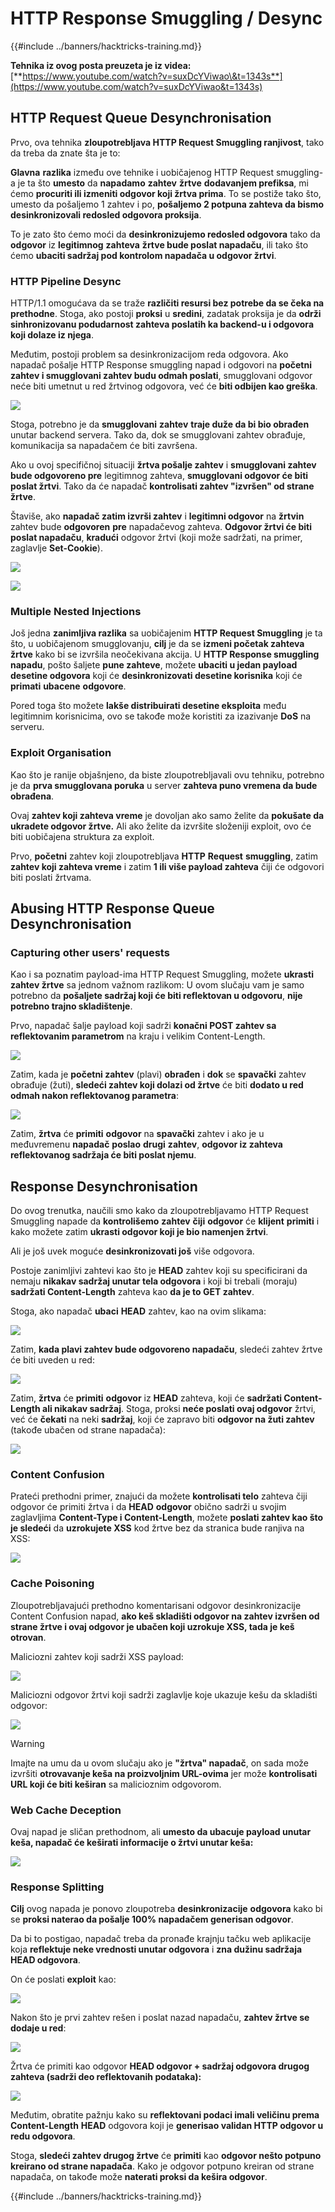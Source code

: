 # HTTP Response Smuggling / Desync

{{#include ../banners/hacktricks-training.md}}

**Tehnika iz ovog posta preuzeta je iz videa:** [**https://www.youtube.com/watch?v=suxDcYViwao\&t=1343s**](https://www.youtube.com/watch?v=suxDcYViwao&t=1343s)

## HTTP Request Queue Desynchronisation

Prvo, ova tehnika **zloupotrebljava HTTP Request Smuggling ranjivost**, tako da treba da znate šta je to:

**Glavna** **razlika** između ove tehnike i uobičajenog HTTP Request smuggling-a je ta što **umesto** da **napadamo** **zahtev** **žrtve** **dodavanjem prefiksa**, mi ćemo **procuriti ili izmeniti odgovor koji žrtva prima**. To se postiže tako što, umesto da pošaljemo 1 zahtev i po, **pošaljemo 2 potpuna zahteva da bismo desinkronizovali redosled odgovora proksija**.

To je zato što ćemo moći da **desinkronizujemo redosled odgovora** tako da **odgovor** iz **legitimnog** **zahteva** **žrtve bude poslat napadaču**, ili tako što ćemo **ubaciti sadržaj pod kontrolom napadača u odgovor žrtvi**.

### HTTP Pipeline Desync

HTTP/1.1 omogućava da se traže **različiti resursi bez potrebe da se čeka na prethodne**. Stoga, ako postoji **proksi** u **sredini**, zadatak proksija je da **održi sinhronizovanu podudarnost zahteva poslatih ka backend-u i odgovora koji dolaze iz njega**.

Međutim, postoji problem sa desinkronizacijom reda odgovora. Ako napadač pošalje HTTP Response smuggling napad i odgovori na **početni zahtev i smugglovani zahtev budu odmah poslati**, smugglovani odgovor neće biti umetnut u red žrtvinog odgovora, već će **biti odbijen kao greška**.

![](<../images/image (633).png>)

Stoga, potrebno je da **smugglovani** **zahtev** **traje duže da bi bio obrađen** unutar backend servera. Tako da, dok se smugglovani zahtev obrađuje, komunikacija sa napadačem će biti završena.

Ako u ovoj specifičnoj situaciji **žrtva pošalje zahtev** i **smugglovani zahtev bude odgovoreno pre** legitimnog zahteva, **smugglovani odgovor će biti poslat žrtvi**. Tako da će napadač **kontrolisati zahtev "izvršen" od strane žrtve**.

Štaviše, ako **napadač zatim izvrši zahtev** i **legitimni odgovor** na **žrtvin** zahtev bude **odgovoren** **pre** napadačevog zahteva. **Odgovor žrtvi će biti poslat napadaču**, **kradući** odgovor žrtvi (koji može sadržati, na primer, zaglavlje **Set-Cookie**).

![](<../images/image (1020).png>)

![](<../images/image (719).png>)

### Multiple Nested Injections

Još jedna **zanimljiva razlika** sa uobičajenim **HTTP Request Smuggling** je ta što, u uobičajenom smugglovanju, **cilj** je da se **izmeni početak zahteva žrtve** kako bi se izvršila neočekivana akcija. U **HTTP Response smuggling napadu**, pošto šaljete **pune zahteve**, možete **ubaciti u jedan payload desetine odgovora** koji će **desinkronizovati desetine korisnika** koji će **primati** **ubacene** **odgovore**.

Pored toga što možete **lakše distribuirati desetine eksploita** među legitimnim korisnicima, ovo se takođe može koristiti za izazivanje **DoS** na serveru.

### Exploit Organisation

Kao što je ranije objašnjeno, da biste zloupotrebljavali ovu tehniku, potrebno je da **prva smugglovana poruka** u server **zahteva puno vremena da bude obrađena**.

Ovaj **zahtev koji zahteva vreme** je dovoljan ako samo želite da **pokušate da ukradete odgovor žrtve.** Ali ako želite da izvršite složeniji exploit, ovo će biti uobičajena struktura za exploit.

Prvo, **početni** zahtev koji zloupotrebljava **HTTP** **Request** **smuggling**, zatim **zahtev koji zahteva vreme** i zatim **1 ili više payload zahteva** čiji će odgovori biti poslati žrtvama.

## Abusing HTTP Response Queue Desynchronisation

### Capturing other users' requests <a href="#capturing-other-users-requests" id="capturing-other-users-requests"></a>

Kao i sa poznatim payload-ima HTTP Request Smuggling, možete **ukrasti zahtev žrtve** sa jednom važnom razlikom: U ovom slučaju vam je samo potrebno da **pošaljete sadržaj koji će biti reflektovan u odgovoru**, **nije potrebno trajno skladištenje**.

Prvo, napadač šalje payload koji sadrži **konačni POST zahtev sa reflektovanim parametrom** na kraju i velikim Content-Length.

![](<../images/image (1053).png>)

Zatim, kada je **početni zahtev** (plavi) **obrađen** i **dok** se **spavački** zahtev obrađuje (žuti), **sledeći zahtev koji dolazi od žrtve** će biti **dodato u red odmah nakon reflektovanog parametra**:

![](<../images/image (794).png>)

Zatim, **žrtva** će **primiti** **odgovor** na **spavački** zahtev i ako je u međuvremenu **napadač** **poslao** **drugi** **zahtev**, **odgovor iz zahteva reflektovanog sadržaja će biti poslat njemu**.

## Response Desynchronisation

Do ovog trenutka, naučili smo kako da zloupotrebljavamo HTTP Request Smuggling napade da **kontrolišemo** **zahtev** **čiji** **odgovor** će **klijent** **primiti** i kako možete zatim **ukrasti odgovor koji je bio namenjen žrtvi**.

Ali je još uvek moguće **desinkronizovati još** više odgovora.

Postoje zanimljivi zahtevi kao što je **HEAD** zahtev koji su specificirani da nemaju **nikakav sadržaj unutar tela odgovora** i koji bi trebali (moraju) **sadržati Content-Length** zahteva kao **da je to GET zahtev**.

Stoga, ako napadač **ubaci** **HEAD** zahtev, kao na ovim slikama:

![](<../images/image (1107).png>)

Zatim, **kada plavi zahtev bude odgovoreno napadaču**, sledeći zahtev žrtve će biti uveden u red:

![](<../images/image (999).png>)

Zatim, **žrtva** će **primiti** **odgovor** iz **HEAD** zahteva, koji će **sadržati Content-Length ali nikakav sadržaj**. Stoga, proksi **neće poslati ovaj odgovor** žrtvi, već će **čekati** na neki **sadržaj**, koji će zapravo biti **odgovor na žuti zahtev** (takođe ubačen od strane napadača):

![](<../images/image (735).png>)

### Content Confusion

Prateći prethodni primer, znajući da možete **kontrolisati telo** zahteva čiji odgovor će primiti žrtva i da **HEAD** **odgovor** obično sadrži u svojim zaglavljima **Content-Type i Content-Length**, možete **poslati zahtev kao što je sledeći** da **uzrokujete XSS** kod žrtve bez da stranica bude ranjiva na XSS:

![](<../images/image (688).png>)

### Cache Poisoning

Zloupotrebljavajući prethodno komentarisani odgovor desinkronizacije Content Confusion napad, **ako keš skladišti odgovor na zahtev izvršen od strane žrtve i ovaj odgovor je ubačen koji uzrokuje XSS, tada je keš otrovan**.

Maliciozni zahtev koji sadrži XSS payload:

![](<../images/image (614).png>)

Maliciozni odgovor žrtvi koji sadrži zaglavlje koje ukazuje kešu da skladišti odgovor:

![](<../images/image (566).png>)

> [!WARNING]
> Imajte na umu da u ovom slučaju ako je **"žrtva" napadač**, on sada može izvršiti **otrovavanje keša na proizvoljnim URL-ovima** jer može **kontrolisati URL koji će biti keširan** sa malicioznim odgovorom.

### Web Cache Deception

Ovaj napad je sličan prethodnom, ali **umesto da ubacuje payload unutar keša, napadač će keširati informacije o žrtvi unutar keša:**

![](<../images/image (991).png>)

### Response Splitting

**Cilj** ovog napada je ponovo zloupotreba **desinkronizacije** **odgovora** kako bi se **proksi naterao da pošalje 100% napadačem generisan odgovor**.

Da bi to postigao, napadač treba da pronađe krajnju tačku web aplikacije koja **reflektuje neke vrednosti unutar odgovora** i **zna dužinu sadržaja HEAD odgovora**.

On će poslati **exploit** kao:

![](<../images/image (911).png>)

Nakon što je prvi zahtev rešen i poslat nazad napadaču, **zahtev žrtve se dodaje u red**:

![](<../images/image (737).png>)

Žrtva će primiti kao odgovor **HEAD odgovor + sadržaj odgovora drugog zahteva (sadrži deo reflektovanih podataka):**

![](<../images/image (356).png>)

Međutim, obratite pažnju kako su **reflektovani podaci imali veličinu prema Content-Length** **HEAD** odgovora koji je **generisao validan HTTP odgovor u redu odgovora**.

Stoga, **sledeći zahtev drugog žrtve** će **primiti** kao **odgovor nešto potpuno kreirano od strane napadača**. Kako je odgovor potpuno kreiran od strane napadača, on takođe može **naterati proksi da kešira odgovor**.

{{#include ../banners/hacktricks-training.md}}
